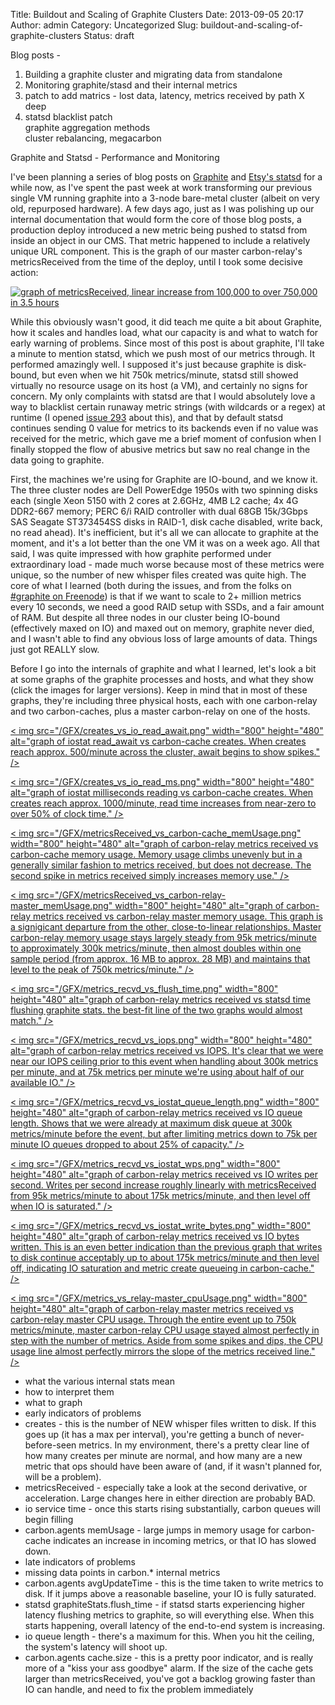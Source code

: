 Title: Buildout and Scaling of Graphite Clusters
Date: 2013-09-05 20:17
Author: admin
Category: Uncategorized
Slug: buildout-and-scaling-of-graphite-clusters
Status: draft

Blog posts -  
1. Building a graphite cluster and migrating data from standalone  
2. Monitoring graphite/stasd and their internal metrics  
3. patch to add matrics - lost data, latency, metrics received by path
X deep  
4. statsd blacklist patch  
graphite aggregation methods  
cluster rebalancing, megacarbon

Graphite and Statsd - Performance and Monitoring

I've been planning a series of blog posts on
[Graphite](http://graphite.readthedocs.org/en/latest/) and [Etsy's
statsd](https://github.com/etsy/statsd) for a while now, as I've spent
the past week at work transforming our previous single VM running
graphite into a 3-node bare-metal cluster (albeit on very old,
repurposed hardware). A few days ago, just as I was polishing up our
internal documentation that would form the core of those blog posts, a
production deploy introduced a new metric being pushed to statsd from
inside an object in our CMS. That metric happened to include a
relatively unique URL component. This is the graph of our master
carbon-relay's metricsReceived from the time of the deploy, until I took
some decisive action:

[![graph of metricsReceived, linear increase from 100,000 to over
750,000 in 3.5
hours](/GFX/metricsReceived.png)](/GFX/metricsReceived_large.png)

While this obviously wasn't good, it did teach me quite a bit about
Graphite, how it scales and handles load, what our capacity is and what
to watch for early warning of problems. Since most of this post is about
graphite, I'll take a minute to mention statsd, which we push most of
our metrics through. It performed amazingly well. I supposed it's just
because graphite is disk-bound, but even when we hit 750k
metrics/minute, statsd still showed virtually no resource usage on its
host (a VM), and certainly no signs for concern. My only complaints with
statsd are that I would absolutely love a way to blacklist certain
runaway metric strings (with wildcards or a regex) at runtime (I opened
[issue 293](https://github.com/etsy/statsd/issues/293) about this), and
that by default statsd continues sending 0 value for metrics to its
backends even if no value was received for the metric, which gave me a
brief moment of confusion when I finally stopped the flow of abusive
metrics but saw no real change in the data going to graphite.

First, the machines we're using for Graphite are IO-bound, and we know
it. The three cluster nodes are Dell PowerEdge 1950s with two spinning
disks each (single Xeon 5150 with 2 cores at 2.6GHz, 4MB L2 cache; 4x 4G
DDR2-667 memory; PERC 6/i RAID controller with dual 68GB 15k/3Gbps SAS
Seagate ST373454SS disks in RAID-1, disk cache disabled, write back, no
read ahead). It's inefficient, but it's all we can allocate to graphite
at the moment, and it's a lot better than the one VM it was on a week
ago. All that said, I was quite impressed with how graphite performed
under extraordinary load - made much worse because most of these metrics
were unique, so the number of new whisper files created was quite high.
The core of what I learned (both during the issues, and from the folks
on [\#graphite on Freenode](irc://irc.freenode.net/#graphite)) is that
if we want to scale to 2+ million metrics every 10 seconds, we need a
good RAID setup with SSDs, and a fair amount of RAM. But despite all
three nodes in our cluster being IO-bound (effectively maxed on IO) and
maxed out on memory, graphite never died, and I wasn't able to find any
obvious loss of large amounts of data. Things just got REALLY slow.

Before I go into the internals of graphite and what I learned, let's
look a bit at some graphs of the graphite processes and hosts, and what
they show (click the images for larger versions). Keep in mind that in
most of these graphs, they're including three physical hosts, each with
one carbon-relay and two carbon-caches, plus a master carbon-relay on
one of the hosts.

[< img src="/GFX/creates\_vs\_io\_read\_await.png" width="800"
height="480" alt="graph of iostat read\_await vs carbon-cache creates.
When creates reach approx. 500/minute across the cluster, await begins
to show spikes." /\>](creates_vs_io_read_await_large.png)

[< img src="/GFX/creates\_vs\_io\_read\_ms.png" width="800" height="480"
alt="graph of iostat milliseconds reading vs carbon-cache creates. When
creates reach approx. 1000/minute, read time increases from near-zero to
over 50% of clock time." /\>](creates_vs_io_read_ms_large.png)

[< img src="/GFX/metricsReceived\_vs\_carbon-cache\_memUsage.png"
width="800" height="480" alt="graph of carbon-relay metrics received vs
carbon-cache memory usage. Memory usage climbs unevenly but in a
generally similar fashion to metrics received, but does not decrease.
The second spike in metrics received simply increases memory use."
/\>](metricsReceived_vs_carbon-cache_memUsage_large.png)

[< img src="/GFX/metricsReceived\_vs\_carbon-relay-master\_memUsage.png"
width="800" height="480" alt="graph of carbon-relay metrics received vs
carbon-relay master memory usage. This graph is a signigicant departure
from the other, close-to-linear relationships. Master carbon-relay
memory usage stays largely steady from 95k metrics/minute to
approximately 300k metrics/minute, then almost doubles within one sample
period (from approx. 16 MB to approx. 28 MB) and maintains that level to
the peak of 750k metrics/minute."
/\>](metricsReceived_vs_carbon-relay-master_memUsage_large.png)

[< img src="/GFX/metrics\_recvd\_vs\_flush\_time.png" width="800"
height="480" alt="graph of carbon-relay metrics received vs statsd time
flushing graphite stats. the best-fit line of the two graphs would
almost match." /\>](metrics_recvd_vs_flush_time_large.png)

[< img src="/GFX/metrics\_recvd\_vs\_iops.png" width="800" height="480"
alt="graph of carbon-relay metrics received vs IOPS. It's clear that we
were near our IOPS ceiling prior to this event when handling about 300k
metrics per minute, and at 75k metrics per minute we're using about half
of our available IO." /\>](metrics_recvd_vs_iops_large.png)

[< img src="/GFX/metrics\_recvd\_vs\_iostat\_queue\_length.png"
width="800" height="480" alt="graph of carbon-relay metrics received vs
IO queue length. Shows that we were already at maximum disk queue at
300k metrics/minute before the event, but after limiting metrics down to
75k per minute IO queues dropped to about 25% of capacity."
/\>](metrics_recvd_vs_iostat_queue_length_large.png)

[< img src="/GFX/metrics\_recvd\_vs\_iostat\_wps.png" width="800"
height="480" alt="graph of carbon-relay metrics received vs IO writes
per second. Writes per second increase roughly linearly with
metricsReceived from 95k metrics/minute to about 175k metrics/minute,
and then level off when IO is saturated."
/\>](metrics_recvd_vs_iostat_wps_large.png)

[< img src="/GFX/metrics\_recvd\_vs\_iostat\_write\_bytes.png"
width="800" height="480" alt="graph of carbon-relay metrics received vs
IO bytes written. This is an even better indication than the previous
graph that writes to disk continue acceptably up to about 175k
metrics/minute and then level off, indicating IO saturation and metric
create queueing in carbon-cache."
/\>](metrics_recvd_vs_iostat_write_bytes_large.png)

[< img src="/GFX/metrics\_vs\_relay-master\_cpuUsage.png" width="800"
height="480" alt="graph of carbon-relay master metrics received vs
carbon-relay master CPU usage. Through the entire event up to 750k
metrics/minute, master carbon-relay CPU usage stayed almost perfectly in
step with the number of metrics. Aside from some spikes and dips, the
CPU usage line almost perfectly mirrors the slope of the metrics
received line." /\>](metrics_vs_relay-master_cpuUsage_large.png)

- what the various internal stats mean  
- how to interpret them  
- what to graph  
- early indicators of problems  
- creates - this is the number of NEW whisper files written to disk. If
this goes up (it has a max per interval), you're getting a bunch of
never-before-seen metrics. In my environment, there's a pretty clear
line of how many creates per minute are normal, and how many are a new
metric that ops should have been aware of (and, if it wasn't planned
for, will be a problem).  
- metricsReceived - especially take a look at the second derivative, or
acceleration. Large changes here in either direction are probably BAD.  
- io service time - once this starts rising substantially, carbon
queues will begin filling  
- carbon.agents memUsage - large jumps in memory usage for carbon-cache
indicates an increase in incoming metrics, or that IO has slowed down.  
- late indicators of problems  
- missing data points in carbon.\* internal metrics  
- carbon.agents avgUpdateTime - this is the time taken to write metrics
to disk. If it jumps above a reasonable baseline, your IO is fully
saturated.  
- statsd graphiteStats.flush\_time - if statsd starts experiencing
higher latency flushing metrics to graphite, so will everything else.
When this starts happening, overall latency of the end-to-end system is
increasing.  
- io queue length - there's a maximum for this. When you hit the
ceiling, the system's latency will shoot up.  
- carbon.agents cache.size - this is a pretty poor indicator, and is
really more of a "kiss your ass goodbye" alarm. If the size of the cache
gets larger than metricsReceived, you've got a backlog growing faster
than IO can handle, and need to fix the problem immediately
